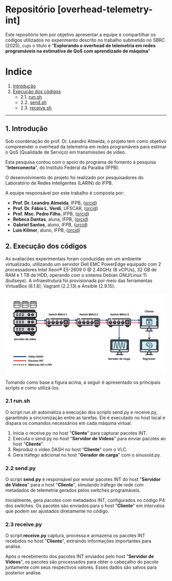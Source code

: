 # Repositório [overhead-telemetry-int]
Este repositório tem por objetivo apresentar a equipe e compartilhar os códigos utilizados no experimento descrito no trabalho submetido no SBRC (2025), cujo o título é "**Explorando o overhead de telemetria em redes programáveis na estimativa de QoS com aprendizado de máquina**"

# Indice
1. [Introdução](#1-introdução)
2. [Execução dos códigos](#2-execução-dos-códigos)
    - 2.1. [run.sh](#21-runsh)
    - 2.2. [send.sh](#22-sendpy)
    - 2.3. [receive.sh](#23-receivepy)

---

## 1. Introdução
Sob coordenação do prof. Dr. Leandro Almeida, o projeto tem como objetivo compreender o overhead da telemetria em redes programáveis para estimar o QoS (Qualidade de Serviço) em transmissões de vídeo.

Esta pesquisa contou com o apoio do programa de fomento à pesquisa "**Interconecta**", do Instituto Federal da Paraíba (IFPB).

O desenvolvimento do projeto foi realizado por pesquisadores do Laboratório de Redes Inteligentes (LARIN) do IFPB.

A equipe responsável por este trabalho é composta por:
- **Prof. Dr. Leandro Almeida**, IFPB, ([orcid](https://orcid.org/0000-0003-4342-3030))
- **Prof. Dr. Fábio L. Verdi**, UFSCAR, ([orcid](https://orcid.org/0000-0002-5455-8910))
- **Prof. Msc. Pedro Filho**, IFPB, ([orcid](https://orcid.org/0009-0000-5120-4052))
- **Rebeca Dantas**, aluna, IFPB, ([orcid](https://orcid.org/0009-0002-4820-892X))
- **Gabriel Santos**, aluno, IFPB, ([orcid](https://orcid.org/https://orcid.org/0009-0001-5639-5959))
- **Luis Kilmer**, aluno, IFPB, ([orcid](https://orcid.org/0009-0004-6164-0578))

## 2. Execução dos códigos
 
As avaliacões experimentais foram conduzidas em um ambiente virtualizado, utilizando um servidor Dell EMC PowerEdge equipado com 2 processadores Intel Xeon® E5-2609 0 @ 2.40GHz (8 vCPUs), 32 GB de RAM e 1 TB de HDD, operando com o sistema Debian GNU/Linux 11 (bullseye). A infraestrutura foi provisionada por meio das ferramentas VirtualBox (6.1.8), Vagrant (2.2.13) e Ansible (2.9.15).

![Topologia do experimento](topologia.png)

Tomando como base a figura acima, a seguir é apresentado os principais scripts e como utilizá-los.

### 2.1 run.sh
O script run.sh automatiza a execução dos scripts send.py e receive.py, garantindo a sincronização entre as tarefas. Ele é executado no host local e dispara os comandos necessários em cada máquina virtual.

1. Inicia o receive.py no host "**Cliente**" para capturar pacotes INT.
2. Executa o send.py no host "**Servidor de Vídeos**" para enviar pacotes ao host "**Cliente**".
3. Reproduz o vídeo DASH no host "**Cliente**" com o VLC.
4. Gera tráfego adicional no host "**Gerador de carga**" com o sinusoid.py.

### 2.2 send.py
O script **send.py** é responsável por enviar pacotes INT do host "**Servidor de Vídeos**" para o host "**Cliente**", simulando tráfego de rede com metadados de telemetria gerados pelos switches programáveis.

Inicialmente, gera pacotes com metadados INT, configurados no código P4 dos switches. Os pacotes são enviados para o host "**Cliente**" em intervalos que podem ser ajustados diretamente no código.

### 2.3 receive.py
O script **receive.py** captura, processa e armazena os pacotes INT recebidos no host "**Cliente**", extraindo informações importantes para análise.

Após o recebimento dos pacotes INT enviados pelo host "**Servidor de Vídeos**", os pacotes são processados para obter o cabeçalho do pacote juntamente com seus respectivos valores. Esses dados são salvos para posterior análise.

